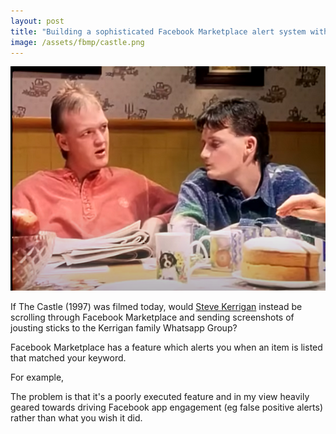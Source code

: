 ```yaml
---
layout: post
title: "Building a sophisticated Facebook Marketplace alert system with Github Actions and ChatGPT API"
image: /assets/fbmp/castle.png
---
```




<img class="small right" src="/assets/fbmp/castle.png" alt="A scene from The Castle" loading="lazy">

If The Castle (1997) was filmed today, would <a href="https://www.youtube.com/watch?v=dik_wnOE4dk">Steve Kerrigan</a> instead be scrolling through Facebook Marketplace and sending screenshots of jousting sticks to the Kerrigan family Whatsapp Group?

Facebook Marketplace has a feature which alerts you when an item is listed that matched your keyword.

For example, 

The problem is that it's a poorly executed feature and in my view heavily geared towards driving Facebook app engagement (eg false positive alerts) rather than what you wish it did. 


